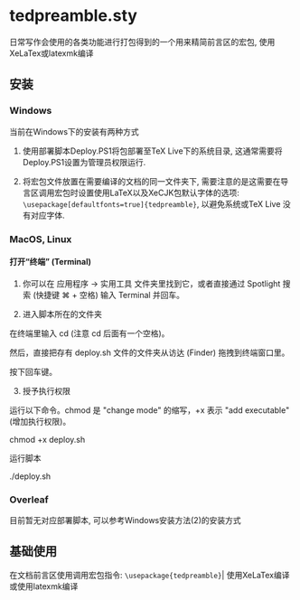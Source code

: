 # tedpreamble.sty

日常写作会使用的各类功能进行打包得到的一个用来精简前言区的宏包, 使用XeLaTex或latexmk编译

## 安装

### Windows

当前在Windows下的安装有两种方式

1. 使用部署脚本Deploy.PS1将包部署至TeX Live下的系统目录, 这通常需要将Deploy.PS1设置为管理员权限运行.

2. 将宏包文件放置在需要编译的文档的同一文件夹下, 需要注意的是这需要在导言区调用宏包时设置使用LaTeX以及XeCJK包默认字体的选项:  `\usepackage[defaultfonts=true]{tedpreamble}`, 以避免系统或TeX Live 没有对应字体. 

### MacOS, Linux

#### 打开“终端” (Terminal)
1. 你可以在 应用程序 -> 实用工具 文件夹里找到它，或者直接通过 Spotlight 搜索 (快捷键 ⌘ + 空格) 输入 Terminal 并回车。

2. 进入脚本所在的文件夹

在终端里输入 cd  (注意 cd 后面有一个空格)。

然后，直接把存有 deploy.sh 文件的文件夹从访达 (Finder) 拖拽到终端窗口里。

按下回车键。

3. 授予执行权限

运行以下命令。chmod 是 "change mode" 的缩写，+x 表示 "add executable" (增加执行权限)。

chmod +x deploy.sh

运行脚本

./deploy.sh

### Overleaf
目前暂无对应部署脚本, 可以参考Windows安装方法(2)的安装方式

## 基础使用

在文档前言区使用调用宏包指令: `\usepackage{tedpreamble}`| 使用XeLaTex编译或使用latexmk编译

